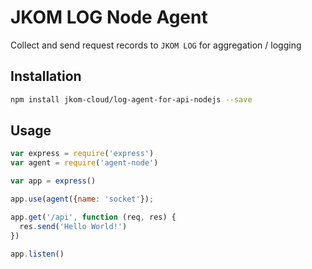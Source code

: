 # JKOM LOG Node Agent

Collect and send request records to `JKOM LOG` for aggregation / logging


## Installation

``` sh
npm install jkom-cloud/log-agent-for-api-nodejs --save
```

## Usage

``` js
var express = require('express')
var agent = require('agent-node')

var app = express()

app.use(agent({name: 'socket'});

app.get('/api', function (req, res) {
  res.send('Hello World!')
})

app.listen()
```
